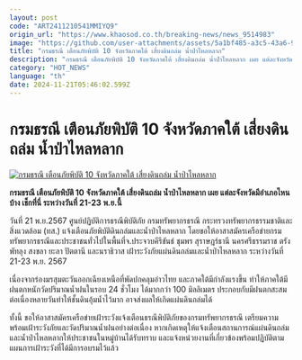 ```yaml
---
layout: post
code: "ART2411210541MMIYQ9"
origin_url: "https://www.khaosod.co.th/breaking-news/news_9514983"
image: "https://github.com/user-attachments/assets/5a1bf485-a3c5-43a6-9e8f-ca13d484c352"
title: "กรมธรณี เตือนภัยพิบัติ 10 จังหวัดภาคใต้ เสี่ยงดินถล่ม น้ำป่าไหลหลาก"
description: "กรมธรณี เตือนภัยพิบัติ 10 จังหวัดภาคใต้ เสี่ยงดินถล่ม น้ำป่าไหลหลาก เผย แต่ละจังหวัดมีอำเภอไหนบ้าง เช็กที่นี่ ระหว่างวันที่ 21-23 พ.ย.นี้"
category: "HOT_NEWS"
language: "th"
date: 2024-11-21T05:46:02.599Z
---
```


# กรมธรณี เตือนภัยพิบัติ 10 จังหวัดภาคใต้ เสี่ยงดินถล่ม น้ำป่าไหลหลาก

[![กรมธรณี เตือนภัยพิบัติ 10 จังหวัดภาคใต้ เสี่ยงดินถล่ม น้ำป่าไหลหลาก](https://www.khaosod.co.th/wpapp/uploads/2024/11/Department-of-Geology-1.jpg "กรมธรณี เตือนภัยพิบัติ 10 จังหวัดภาคใต้ เสี่ยงดินถล่ม น้ำป่าไหลหลาก")](https://www.khaosod.co.th/wpapp/uploads/2024/11/Department-of-Geology-1.jpg)

**กรมธรณี เตือนภัยพิบัติ 10 จังหวัดภาคใต้ เสี่ยงดินถล่ม น้ำป่าไหลหลาก เผย แต่ละจังหวัดมีอำเภอไหนบ้าง เช็กที่นี่ ระหว่างวันที่ 21-23 พ.ย.นี้**

วันที่ 21 พ.ย.2567 ศูนย์ปฏิบัติการธรณีพิบัติภัย กรมทรัพยากรธรณี กระทรวงทรัพยากรธรรมชาติและสิ่งแวดล้อม (ทส.) แจ้งเตือนภัยพิบัติดินถล่มและน้ำป่าไหลหลาก โดยขอให้อาสาสมัครเครือข่ายกรมทรัพยากรธรณีและประชาชนทั่วไปในพื้นที่จ.ประจวบคีรีขันธ์ ชุมพร สุราษฎร์ธานี นครศรีธรรมราช ตรัง พัทลุง สงขลา ยะลา ปัตตานี และนราธิวาส เฝ้าระวังภัยแผ่นดินถล่มและน้ำป่าไหลหลาก ระหว่างวันที่ 21-23 พ.ย. 2567

เนื่องจากร่องมรสุมตะวันออกเฉียงเหนือที่พัดปกคลุมอ่าวไทย และภาคใต้มีกำลังแรงขึ้น ทำให้ภาคใต้มีฝนตกหนักวัดปริมาณน้ำฝนในรอบ 24 ชั่วโมง ได้มากกว่า 100 มิลลิเมตร ประกอบกับมีฝนตกสะสมต่อเนื่องหลายวันทำให้ชั้นดินอุ้มน้ำไว้มาก อาจส่งผลให้เกิดแผ่นดินถล่มได้

ทั้งนี้ ขอให้อาสาสมัครเครือข่ายเฝ้าระวังแจ้งเตือนธรณีพิบัติภัยของกรมทรัพยากรธรณี เตรียมความพร้อมเฝ้าระวังภัยและวัดปริมาณน้ำฝนอย่างต่อเนื่อง หากเกิดเหตุให้แจ้งเตือนสถานการณ์แผ่นดินถล่มและน้ำป่าไหลหลากให้ประชาชนในหมู่บ้านได้รับทราบ และแจ้งหน่วยงานที่เกี่ยวข้องพร้อมปฏิบัติตามแผนการเฝ้าระวังที่ได้มีการอบรมไว้แล้ว